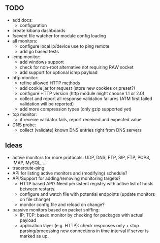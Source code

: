## TODO
- add docs:
  - configuration
- create kibana dashboards
- fsevent file watcher for module config loading
- all monitors:
  - configure local ip/device use to ping remote
  - add go based tests
- icmp monitor:
  - add windows support
  - check for non-root alternative not requiring RAW socket
  - add support for optional icmp payload
- http monitor:
  - refine allowed HTTP methods
  - add cookie jar for request (store new cookies or preset?)
  - configure HTTP version (http module might choose 1.1 or 2.0)
  - collect and report all response validation failures (ATM first failed validation will
    be reported)
  - add more compression types (only gzip supported yet)
- tcp monitor:
  - if receive validator fails, report received and expected value
- DNS probe:
  - collect (validate) known DNS entries right from DNS servers

## Ideas
- active monitors for more protocols: UDP, DNS, FTP, SIP, FTP, POP3, IMAP, MySQL, ...
- traceroute-ping
- API for listing active monitors and (modifying) schedule?
- API/Support for adding/removing monitoring targets?
  - HTTP based API? Need persistent registry with active list of hosts between restarts.
  - configure and watch file with potential endpoints (update monitors on file change)
  - monitor config file and reload on change?
- passive monitors based on packet sniffing:
  - IP, TCP: based monitor by checking for packages with actual payload
  - application layer (e.g. HTTP): check responses only + stop
    parsing/processing new connections in time interval if server is marked as
    up.
